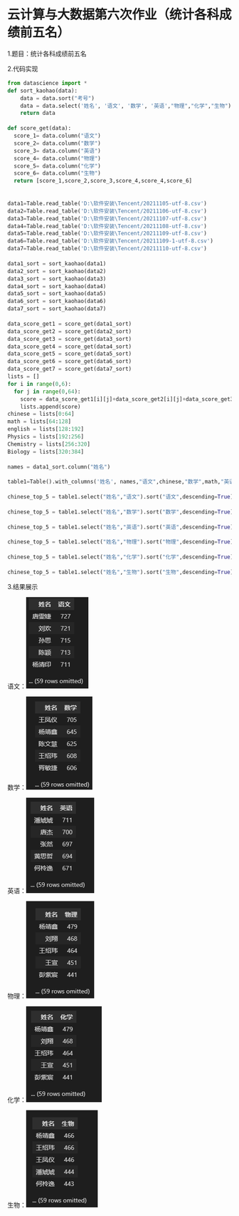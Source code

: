 # 云计算与大数据第六次作业（统计各科成绩前五名）

1.题目：统计各科成绩前五名

2.代码实现

```python
from datascience import *
def sort_kaohao(data):
    data = data.sort("考号")
    data = data.select('姓名', '语文', '数学', '英语',"物理","化学","生物")
    return data
    
def score_get(data):
  score_1= data.column("语文")
  score_2= data.column("数学")
  score_3= data.column("英语")
  score_4= data.column("物理")
  score_5= data.column("化学")
  score_6= data.column("生物")
  return [score_1,score_2,score_3,score_4,score_4,score_6]


data1=Table.read_table('D:\软件安装\Tencent/20211105-utf-8.csv')
data2=Table.read_table('D:\软件安装\Tencent/20211106-utf-8.csv')
data3=Table.read_table('D:\软件安装\Tencent/20211107-utf-8.csv')
data4=Table.read_table('D:\软件安装\Tencent/20211108-utf-8.csv')
data5=Table.read_table('D:\软件安装\Tencent/20211109-utf-8.csv')
data6=Table.read_table('D:\软件安装\Tencent/20211109-1-utf-8.csv')
data7=Table.read_table('D:\软件安装\Tencent/20211110-utf-8.csv')

data1_sort = sort_kaohao(data1)
data2_sort = sort_kaohao(data2)
data3_sort = sort_kaohao(data3)
data4_sort = sort_kaohao(data4)
data5_sort = sort_kaohao(data5)
data6_sort = sort_kaohao(data6)
data7_sort = sort_kaohao(data7)

data_score_get1 = score_get(data1_sort)
data_score_get2 = score_get(data2_sort)
data_score_get3 = score_get(data3_sort)
data_score_get4 = score_get(data4_sort)
data_score_get5 = score_get(data5_sort)
data_score_get6 = score_get(data6_sort)
data_score_get7 = score_get(data7_sort)
lists = []
for i in range(0,6):
  for j in range(0,64):
    score = data_score_get1[i][j]+data_score_get2[i][j]+data_score_get3[i][j]+data_score_get4[i][j]+data_score_get5[i][j]+data_score_get6[i][j]+data_score_get7[i][j]
    lists.append(score)
chinese = lists[0:64]
math = lists[64:128]
english = lists[128:192]
Physics = lists[192:256]
Chemistry = lists[256:320]
Biology = lists[320:384]

names = data1_sort.column("姓名")

table1=Table().with_columns('姓名', names,"语文",chinese,"数学",math,"英语",english,"物理",Physics,"化学",Chemistry,"生物",Biology)

chinese_top_5 = table1.select("姓名","语文").sort("语文",descending=True).show(5)

chinese_top_5 = table1.select("姓名","数学").sort("数学",descending=True).show(5)

chinese_top_5 = table1.select("姓名","英语").sort("英语",descending=True).show(5)

chinese_top_5 = table1.select("姓名","物理").sort("物理",descending=True).show(5)

chinese_top_5 = table1.select("姓名","化学").sort("化学",descending=True).show(5)

chinese_top_5 = table1.select("姓名","生物").sort("生物",descending=True).show(5)
```

3.结果展示

语文：![image-20230303172233351](https://raw.githubusercontent.com/MFJmfj123/My_File/main/imgs/202303031722110.png)

数学：![image-20230303172310802](https://raw.githubusercontent.com/MFJmfj123/My_File/main/imgs/202303031723035.png)



英语：![image-20230303172357919](https://raw.githubusercontent.com/MFJmfj123/My_File/main/imgs/202303031724819.png)

物理：![image-20230303172430553](https://raw.githubusercontent.com/MFJmfj123/My_File/main/imgs/202303031724986.png)

化学：![image-20230303172509244](https://raw.githubusercontent.com/MFJmfj123/My_File/main/imgs/202303031725212.png)

生物：![image-20230303172537959](https://raw.githubusercontent.com/MFJmfj123/My_File/main/imgs/202303031725770.png)